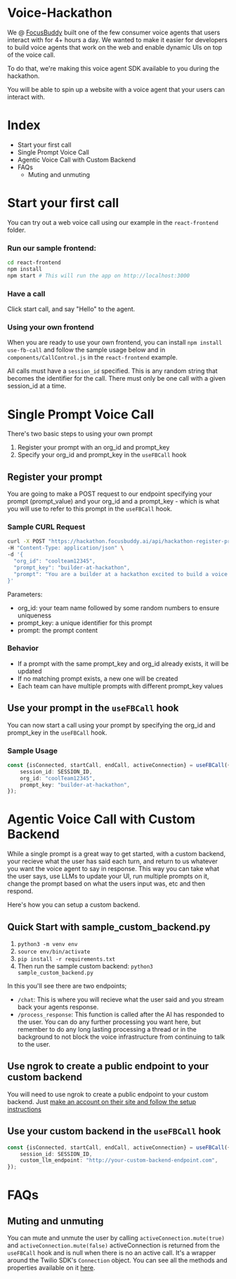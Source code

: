 # Voice-Hackathon

We @ [FocusBuddy](https://focusbuddy.ai/) built one of the few consumer voice agents that users interact with for 4+ hours a day.
We wanted to make it easier for developers to build voice agents that work on the web and enable dynamic UIs on top of the voice call.

To do that, we're making this voice agent SDK available to you during the hackathon.

You will be able to spin up a website with a voice agent that your users can interact with.

# Index
- Start your first call
- Single Prompt Voice Call
- Agentic Voice Call with Custom Backend
- FAQs
  - Muting and unmuting

# Start your first call
You can try out a web voice call using our example in the `react-frontend` folder.

### Run our sample frontend:
```bash
cd react-frontend
npm install
npm start # This will run the app on http://localhost:3000
```

### Have a call
Click start call, and say "Hello" to the agent.

### Using your own frontend
When you are ready to use your own frontend, you can install `npm install use-fb-call` and follow the sample usage below and in `components/CallControl.js` in the `react-frontend` example.

All calls must have a `session_id` specified. This is any random string that becomes the identifier for the call. There must only be one call with a given session_id at a time.

# Single Prompt Voice Call

There's two basic steps to using your own prompt
1. Register your prompt with an org_id and prompt_key
2. Specify your org_id and prompt_key in the `useFBCall` hook

## Register your prompt

You are going to make a POST request to our endpoint specifying your prompt (prompt_value) and your org_id and a prompt_key - which is what you will use to refer to this prompt in the `useFBCall` hook.

### Sample CURL Request
```bash
curl -X POST "https://hackathon.focusbuddy.ai/api/hackathon-register-prompt" \
-H "Content-Type: application/json" \
-d '{
  "org_id": "coolteam12345",
  "prompt_key": "builder-at-hackathon",
  "prompt": "You are a builder at a hackathon excited to build a voice AI project"
}'
```
Parameters:
- org_id: your team name followed by some random numbers to ensure uniqueness
- prompt_key: a unique identifier for this prompt
- prompt: the prompt content

### Behavior
- If a prompt with the same prompt_key and org_id already exists, it will be updated
- If no matching prompt exists, a new one will be created
- Each team can have multiple prompts with different prompt_key values

## Use your prompt in the `useFBCall` hook

You can now start a call using your prompt by specifying the org_id and prompt_key in the `useFBCall` hook.

### Sample Usage
```typescript
const {isConnected, startCall, endCall, activeConnection} = useFBCall({
    session_id: SESSION_ID,
    org_id: "coolTeam12345",
    prompt_key: "builder-at-hackathon",
});
```

# Agentic Voice Call with Custom Backend

While a single prompt is a great way to get started, with a custom backend, your recieve what the user has said each turn, and return to us whatever you want the voice agent to say in response. 
This way you can take what the user says, use LLMs to update your UI, run multiple prompts on it, change the prompt based on what the users input was, etc and then respond.

Here's how you can setup a custom backend.

## Quick Start with sample_custom_backend.py

1. `python3 -m venv env`
2. `source env/bin/activate`
3. `pip install -r requirements.txt`
4. Then run the sample custom backend: `python3 sample_custom_backend.py`


In this you'll see there are two endpoints;
- `/chat`: This is where you will recieve what the user said and you stream back your agents response.
- `/process_response`: This function is called after the AI has responded to the user. You can do any further processing you want here, but remember to do any long lasting processing a thread or in the background to not block the voice infrastructure from continuing to talk to the user.

## Use ngrok to create a public endpoint to your custom backend
You will need to use ngrok to create a public endpoint to your custom backend.
Just [make an account on their site and follow the setup instructions](https://dashboard.ngrok.com/get-started/setup/macos)

## Use your custom backend in the `useFBCall` hook
```typescript
const {isConnected, startCall, endCall, activeConnection} = useFBCall({
    session_id: SESSION_ID,
    custom_llm_endpoint: "http://your-custom-backend-endpoint.com",
});
```

# FAQs
## Muting and unmuting
You can mute and unmute the user by calling `activeConnection.mute(true)` and `activeConnection.mute(false)`
activeConnection is returned from the `useFBCall` hook and is null when there is no an active call.
It's a wrapper around the Twilio SDK's `Connection` object. You can see all the methods and properties available on it [here](https://www.twilio.com/docs/voice/sdks/javascript/v1/connection#method-reference).


